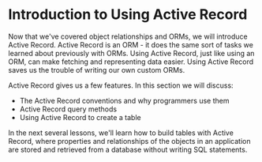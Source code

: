 # Introduction to Using Active Record

Now that we've covered object relationships and ORMs, we will introduce Active
Record. Active Record is an ORM - it does the same sort of tasks we learned about
previously with ORMs. Using Active Record, just like using
an ORM, can make fetching and representing data easier. Using Active Record saves
us the trouble of writing our own custom ORMs.

Active Record gives us a few features. In this section we will discuss:

* The Active Record conventions and why programmers use them
* Active Record query methods
* Using Active Record to create a table

In the next several lessons, we'll learn how to build tables with Active Record,
where properties and relationships of the objects in an application are stored
and retrieved from a database without writing SQL statements. 
